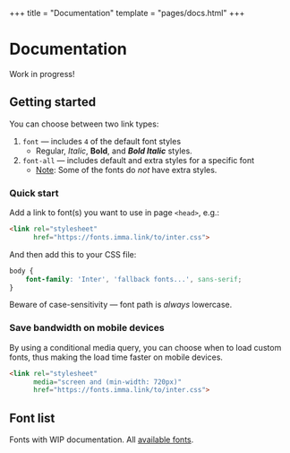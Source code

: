 +++
title = "Documentation"
template = "pages/docs.html"
+++

# Documentation

Work in progress!


## Getting started

You can choose between two link types:
1. `font` — includes `4` of the default font styles
    - Regular, _Italic_, __Bold__, and ___Bold Italic___ styles.
2. `font-all` — includes default and extra styles for a specific font
    - <u>Note</u>: Some of the fonts do _not_ have extra styles.


### Quick start

Add a link to font(s) you want to use in page `<head>`, e.g.:

```html
<link rel="stylesheet"
      href="https://fonts.imma.link/to/inter.css">
```

And then add this to your CSS file:

```css
body {
    font-family: 'Inter', 'fallback fonts...', sans-serif;
}
```

Beware of case-sensitivity — font path is _always_ lowercase.


### Save bandwidth on mobile devices

By using a conditional media query, you can choose when to load custom fonts,
thus making the load time faster on mobile devices.

```html
<link rel="stylesheet"
      media="screen and (min-width: 720px)"
      href="https://fonts.imma.link/to/inter.css">
```

## Font list

Fonts with WIP documentation. All [available fonts][1].


[1]: https://github.com/vednoc/fonts/tree/main/static/to
